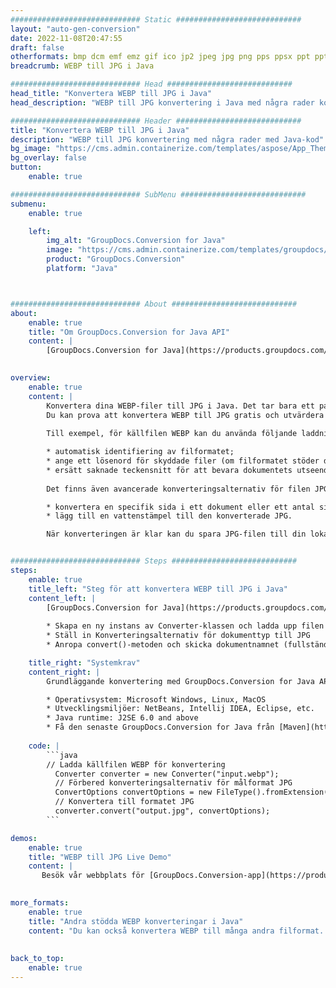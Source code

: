 ```yaml
---
############################# Static ############################
layout: "auto-gen-conversion"
date: 2022-11-08T20:47:55
draft: false
otherformats: bmp dcm emf emz gif ico jp2 jpeg jpg png pps ppsx ppt pptx psb psd svg svgz tga tif tiff webp wmf wmz
breadcrumb: WEBP till JPG i Java

############################# Head ############################
head_title: "Konvertera WEBP till JPG i Java"
head_description: "WEBP till JPG konvertering i Java med några rader kod. Konvertera över 160 filformat med hjälp av GroupDocs dokumentkonverterings-API för Java"

############################# Header ############################
title: "Konvertera WEBP till JPG i Java"
description: "WEBP till JPG konvertering med några rader med Java-kod"
bg_image: "https://cms.admin.containerize.com/templates/aspose/App_Themes/V3/images/bg/header1.png"
bg_overlay: false
button:
    enable: true

############################# SubMenu ############################
submenu:
    enable: true

    left:
        img_alt: "GroupDocs.Conversion for Java"
        image: "https://cms.admin.containerize.com/templates/groupdocs/images/product-logos/90x90-noborder/groupdocs-conversion-java.png"
        product: "GroupDocs.Conversion"
        platform: "Java"



############################# About ############################
about:
    enable: true
    title: "Om GroupDocs.Conversion for Java API"
    content: |
        [GroupDocs.Conversion for Java](https://products.groupdocs.com/conversion/java/) är ett avancerat filformatkonverterings-API för konvertering mellan populära bild- och dokumentformat som Microsoft Office, OpenDocument, PDF, HTML, e-post, CAD. och mycket mer med bara några rader kod. Det inbyggda API:t upptäcker automatiskt formaten för originaldokumenten och erbjuder många alternativ för att anpassa de konverterade dokumenten. Tillsammans med funktionen att extrahera information från ett dokument, stöder den också cachelagring av konverteringsresultaten till den lokala disken som standard. Men alla typer av cachelagring kan stödjas genom att implementera lämpliga gränssnitt - Amazon S3, Dropbox, Google Drive, Windows Azure, Reddis eller andra.
    

overview:
    enable: true
    content: |
        Konvertera dina WEBP-filer till JPG i Java. Det tar bara ett par rader med Java-kod på valfri plattform, som Windows, Linux, macOS.
        Du kan prova att konvertera WEBP till JPG gratis och utvärdera kvaliteten på konverteringsresultaten. Tillsammans med enkla filkonverteringsskript kan du prova mer sofistikerade alternativ för att ladda källfilen WEBP och lagra JPG-utdata. 
        
        Till exempel, för källfilen WEBP kan du använda följande laddningsalternativ:

        * automatisk identifiering av filformatet;
        * ange ett lösenord för skyddade filer (om filformatet stöder det);
        * ersätt saknade teckensnitt för att bevara dokumentets utseende.
        
        Det finns även avancerade konverteringsalternativ för filen JPG:

        * konvertera en specifik sida i ett dokument eller ett antal sidor;
        * lägg till en vattenstämpel till den konverterade JPG.

        När konverteringen är klar kan du spara JPG-filen till din lokala filsökväg eller till tredje parts lagring såsom FTP, Amazon S3, Google Drive, Dropbox etc. Observera - för att konvertera WEBP till JPG behöver du inte installera någon ytterligare programvara, såsom MS Office, Open Office, Adobe Acrobat Reader etc.


############################# Steps ############################
steps:
    enable: true
    title_left: "Steg för att konvertera WEBP till JPG i Java"
    content_left: |
        [GroupDocs.Conversion for Java](https://products.groupdocs.com/conversion/java/) låter utvecklare enkelt konvertera WEBP fil till JPG med några rader kod.
        
        * Skapa en ny instans av Converter-klassen och ladda upp filen WEBP med den fullständiga sökvägen
        * Ställ in Konverteringsalternativ för dokumenttyp till JPG
        * Anropa convert()-metoden och skicka dokumentnamnet (fullständig sökväg) och formatet (JPG) som en parameter

    title_right: "Systemkrav"
    content_right: |
        Grundläggande konvertering med GroupDocs.Conversion for Java API kan göras med bara några rader kod. Våra API:er stöds på alla större plattformar och operativsystem. Innan du kör koden nedan, se till att du har följande förutsättningar installerade på ditt system.

        * Operativsystem: Microsoft Windows, Linux, MacOS
        * Utvecklingsmiljöer: NetBeans, Intellij IDEA, Eclipse, etc.
        * Java runtime: J2SE 6.0 and above
        * Få den senaste GroupDocs.Conversion for Java från [Maven](https://repository.groupdocs.com/webapp/#/artifacts/browse/tree/General/repo/com/groupdocs/groupdocs-conversion)
         
    code: |
        ```java    
        // Ladda källfilen WEBP för konvertering
          Converter converter = new Converter("input.webp");
          // Förbered konverteringsalternativ för målformat JPG
          ConvertOptions convertOptions = new FileType().fromExtension("jpg").getConvertOptions();
          // Konvertera till formatet JPG
          converter.convert("output.jpg", convertOptions);
        ```

demos:
    enable: true
    title: "WEBP till JPG Live Demo"
    content: |
       Besök vår webbplats för [GroupDocs.Conversion-app](https://products.groupdocs.app/conversion/family) och försök konvertera WEBP till JPG nu. Den kostnadsfria demon har följande fördelar
          

more_formats:
    enable: true
    title: "Andra stödda WEBP konverteringar i Java"
    content: "Du kan också konvertera WEBP till många andra filformat. Se listan nedan."
       
       
back_to_top:
    enable: true
---
```

